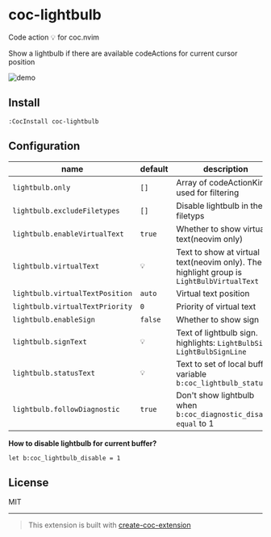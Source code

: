 # coc-lightbulb

Code action 💡 for coc.nvim

Show a lightbulb if there are available codeActions for current cursor position

![demo](https://user-images.githubusercontent.com/47070852/132829062-519f5f76-bdc2-4ff4-a5f4-fcaf05673396.gif)

## Install

`:CocInstall coc-lightbulb`

## Configuration

| name                            | default | description                                                                              |
| ------------------------------- | ------- | ---------------------------------------------------------------------------------------- |
| `lightbulb.only`                | `[]`    | Array of codeActionKind used for filtering                                               |
| `lightbulb.excludeFiletypes`    | `[]`    | Disable lightbulb in these filetyps                                                      |
| `lightbulb.enableVirtualText`   | `true`  | Whether to show virtual text(neovim only)                                                |
| `lightbulb.virtualText`         | `💡`    | Text to show at virtual text(neovim only). The highlight group is `LightBulbVirtualText` |
| `lightbulb.virtualTextPosition` | `auto`  | Virtual text position                                                                    |
| `lightbulb.virtualTextPriority` | `0`     | Priority of virtual text                                                                 |
| `lightbulb.enableSign`          | `false` | Whether to show sign                                                                     |
| `lightbulb.signText`            | `💡`    | Text of lightbulb sign. highlights: `LightBulbSign`, `LightBulbSignLine`                 |
| `lightbulb.statusText`          | `💡`    | Text to set of local buffer variable `b:coc_lightbulb_status`                            |
| `lightbulb.followDiagnostic`    | `true`  | Don't show lightbulb when `b:coc_diagnostic_disable equal` to 1                          |

**How to disable lightbulb for current buffer?**

```vim
let b:coc_lightbulb_disable = 1
```

## License

MIT

---

> This extension is built with [create-coc-extension](https://github.com/fannheyward/create-coc-extension)
